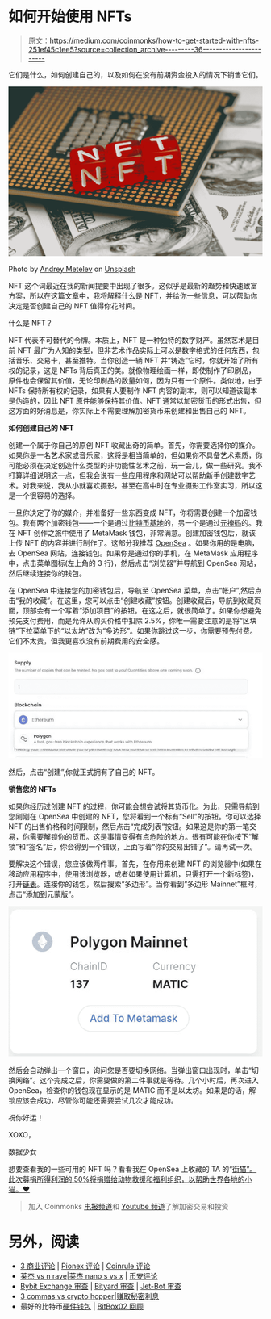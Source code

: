 # 如何开始使用 NFTs

> 原文：<https://medium.com/coinmonks/how-to-get-started-with-nfts-251ef45c1ee5?source=collection_archive---------36----------------------->

它们是什么，如何创建自己的，以及如何在没有前期资金投入的情况下销售它们。

![](img/e84b706315fff8e811ccc2972e14366c.png)

Photo by [Andrey Metelev](https://unsplash.com/@metelevan?utm_source=unsplash&utm_medium=referral&utm_content=creditCopyText) on [Unsplash](https://unsplash.com/s/photos/nft?utm_source=unsplash&utm_medium=referral&utm_content=creditCopyText)

NFT 这个词最近在我的新闻提要中出现了很多。这似乎是最新的趋势和快速致富方案，所以在这篇文章中，我将解释什么是 NFT，并给你一些信息，可以帮助你决定是否创建自己的 NFT 值得你花时间。

什么是 NFT？

NFT 代表不可替代的令牌。本质上，NFT 是一种独特的数字财产。虽然艺术是目前 NFT 最广为人知的类型，但非艺术作品实际上可以是数字格式的任何东西，包括音乐、交易卡，甚至推特。当你创造一辆 NFT 并“铸造”它时，你就开始了所有权的记录，这是 NFTs 背后真正的美。就像物理绘画一样，即使制作了印刷品，原件也会保留其价值，无论印刷品的数量如何，因为只有一个原件。类似地，由于 NFTs 保持所有权的记录，如果有人要制作 NFT 内容的副本，则可以知道该副本是伪造的，因此 NFT 原件能够保持其价值。NFT 通常以加密货币的形式出售，但这方面的好消息是，你实际上不需要理解加密货币来创建和出售自己的 NFT。

**如何创建自己的 NFT**

创建一个属于你自己的原创 NFT 收藏出奇的简单。首先，你需要选择你的媒介。如果你是一名艺术家或音乐家，这将是相当简单的，但如果你不具备艺术素质，你可能必须在决定创造什么类型的非功能性艺术之前，玩一会儿，做一些研究。我不打算详细说明这一点，但我会说有一些应用程序和网站可以帮助新手创建数字艺术。对我来说，我从小就喜欢摄影，甚至在高中时在专业摄影工作室实习，所以这是一个很容易的选择。

一旦你决定了你的媒介，并准备好一些东西变成 NFT，你将需要创建一个加密钱包。我有两个加密钱包——一个是通过[比特币基地](https://www.coinbase.com/)的，另一个是通过[元掩码](https://metamask.io/)的。我在 NFT 创作之旅中使用了 MetaMask 钱包，非常满意。创建加密钱包后，就该上传 NFT 的内容并进行制作了。这部分我推荐 [OpenSea](https://opensea.io/) 。如果你用的是电脑，去 OpenSea 网站，连接钱包。如果你是通过你的手机，在 MetaMask 应用程序中，点击菜单图标(左上角的 3 行)，然后点击“浏览器”并导航到 OpenSea 网站，然后继续连接你的钱包。

在 OpenSea 中连接您的加密钱包后，导航至 OpenSea 菜单，点击“帐户”,然后点击“我的收藏”。在这里，您可以点击“创建收藏”按钮。创建收藏后，导航到收藏页面，顶部会有一个写着“添加项目”的按钮。在这之后，就很简单了。如果你想避免预先支付费用，而是允许从购买价格中扣除 2.5%，你唯一需要注意的是将“区块链”下拉菜单下的“以太坊”改为“多边形”。如果你跳过这一步，你需要预先付费。它们不太贵，但我更喜欢没有前期费用的安全感。

![](img/5d6750af13757e5c0d706c86680b3257.png)

然后，点击“创建”,你就正式拥有了自己的 NFT。

**销售您的 NFTs**

如果你经历过创建 NFT 的过程，你可能会想尝试将其货币化。为此，只需导航到您刚刚在 OpenSea 中创建的 NFT，您将看到一个标有“Sell”的按钮。你可以选择 NFT 的出售价格和时间限制，然后点击“完成列表”按钮。如果这是你的第一笔交易，你需要解锁你的货币。这是事情变得有点危险的地方。很有可能在你按下“解锁”和“签名”后，你会得到一个错误，上面写着“你的交易出错了”。请再试一次。

要解决这个错误，您应该做两件事。首先，在你用来创建 NFT 的浏览器中(如果在移动应用程序中，使用该浏览器，或者如果使用计算机，只需打开一个新标签)，打开[链表](https://chainlist.org)。连接你的钱包，然后搜索“多边形”。当你看到“多边形 Mainnet”框时，点击“添加到元蒙版”。

![](img/fcb83eb3d602640607a4b269ad8f8d59.png)

然后会自动弹出一个窗口，询问您是否要切换网络。当弹出窗口出现时，单击“切换网络”。这个完成之后，你需要做的第二件事就是等待。几个小时后，再次进入 OpenSea，检查你的钱包现在显示的是 MATIC 而不是以太坊。如果是的话，解锁应该会成功，尽管你可能还需要尝试几次才能成功。

祝你好运！

XOXO，

数据少女

想要查看我的一些可用的 NFT 吗？看看我在 OpenSea 上收藏的 TA 的“[街猫”。此次募捐所得利润的 50%将捐赠给动物救援和福利组织，以帮助世界各地的小猫。❤](https://opensea.io/collection/street-cats-of-ta)

> 加入 Coinmonks [电报频道](https://t.me/coincodecap)和 [Youtube 频道](https://www.youtube.com/c/coinmonks/videos)了解加密交易和投资

# 另外，阅读

*   [3 商业评论](/coinmonks/3commas-review-an-excellent-crypto-trading-bot-2020-1313a58bec92) | [Pionex 评论](https://coincodecap.com/pionex-review-exchange-with-crypto-trading-bot) | [Coinrule 评论](/coinmonks/coinrule-review-2021-a-beginner-friendly-crypto-trading-bot-daf0504848ba)
*   [莱杰 vs n rave](/coinmonks/ledger-vs-ngrave-zero-7e40f0c1d694)|[莱杰 nano s vs x](/coinmonks/ledger-nano-s-vs-x-battery-hardware-price-storage-59a6663fe3b0) | [币安评论](/coinmonks/binance-review-ee10d3bf3b6e)
*   [Bybit Exchange 审查](/coinmonks/bybit-exchange-review-dbd570019b71) | [Bityard 审查](https://coincodecap.com/bityard-reivew) | [Jet-Bot 审查](https://coincodecap.com/jet-bot-review)
*   [3 commas vs crypto hopper](/coinmonks/3commas-vs-pionex-vs-cryptohopper-best-crypto-bot-6a98d2baa203)|[赚取秘密利息](/coinmonks/earn-crypto-interest-b10b810fdda3)
*   最好的比特币[硬件钱包](/coinmonks/hardware-wallets-dfa1211730c6) | [BitBox02 回顾](/coinmonks/bitbox02-review-your-swiss-bitcoin-hardware-wallet-c36c88fff29)